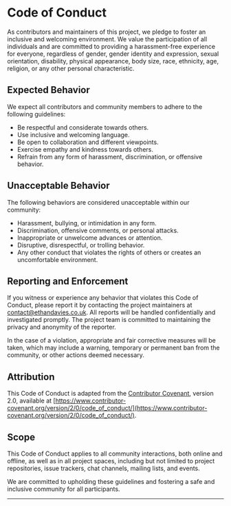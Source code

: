 # Code of Conduct

As contributors and maintainers of this project, we pledge to foster an inclusive and welcoming environment. We value the participation of all individuals and are committed to providing a harassment-free experience for everyone, regardless of gender, gender identity and expression, sexual orientation, disability, physical appearance, body size, race, ethnicity, age, religion, or any other personal characteristic.

## Expected Behavior

We expect all contributors and community members to adhere to the following guidelines:

- Be respectful and considerate towards others.
- Use inclusive and welcoming language.
- Be open to collaboration and different viewpoints.
- Exercise empathy and kindness towards others.
- Refrain from any form of harassment, discrimination, or offensive behavior.

## Unacceptable Behavior

The following behaviors are considered unacceptable within our community:

- Harassment, bullying, or intimidation in any form.
- Discrimination, offensive comments, or personal attacks.
- Inappropriate or unwelcome advances or attention.
- Disruptive, disrespectful, or trolling behavior.
- Any other conduct that violates the rights of others or creates an uncomfortable environment.

## Reporting and Enforcement

If you witness or experience any behavior that violates this Code of Conduct, please report it by contacting the project maintainers at [contact@ethandavies.co.uk](mailto:contact@ethandavies.co.uk). All reports will be handled confidentially and investigated promptly. The project team is committed to maintaining the privacy and anonymity of the reporter.

In the case of a violation, appropriate and fair corrective measures will be taken, which may include a warning, temporary or permanent ban from the community, or other actions deemed necessary.

## Attribution

This Code of Conduct is adapted from the [Contributor Covenant](https://www.contributor-covenant.org), version 2.0, available at [https://www.contributor-covenant.org/version/2/0/code_of_conduct/](https://www.contributor-covenant.org/version/2/0/code_of_conduct/).

## Scope

This Code of Conduct applies to all community interactions, both online and offline, as well as in all project spaces, including but not limited to project repositories, issue trackers, chat channels, mailing lists, and events.

We are committed to upholding these guidelines and fostering a safe and inclusive community for all participants.

---

